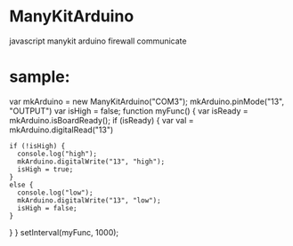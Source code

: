 # ManyKitArduino
javascript manykit arduino firewall communicate
# sample:
var mkArduino = new ManyKitArduino("COM3");
mkArduino.pinMode("13", "OUTPUT")
var isHigh = false;
function myFunc() {
  var isReady = mkArduino.isBoardReady();
  if (isReady)
  {
    var val = mkArduino.digitalRead("13")

    if (!isHigh) {
      console.log("high");
      mkArduino.digitalWrite("13", "high");
      isHigh = true;
    }
    else {
      console.log("low");
      mkArduino.digitalWrite("13", "low");
      isHigh = false;
    }
  }
}
setInterval(myFunc, 1000);